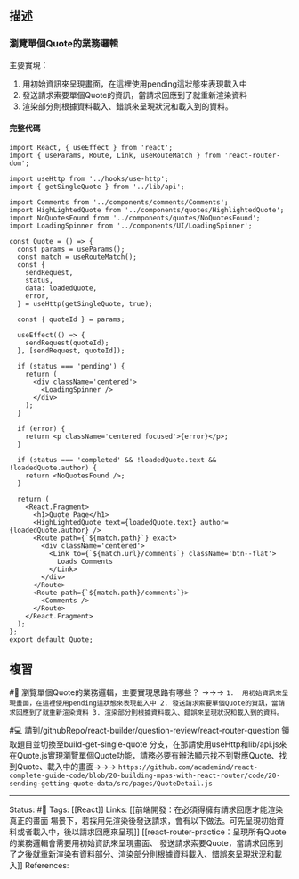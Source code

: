 ## 描述




### 瀏覽單個Quote的業務邏輯
主要實現：
1.  用初始資訊來呈現畫面，在這裡使用pending這狀態來表現載入中
2. 發送請求索要單個Quote的資訊，當請求回應到了就重新渲染資料
3. 渲染部分則根據資料載入、錯誤來呈現狀況和載入到的資料。



#### 完整代碼

```
import React, { useEffect } from 'react';
import { useParams, Route, Link, useRouteMatch } from 'react-router-dom';

import useHttp from '../hooks/use-http';
import { getSingleQuote } from '../lib/api';

import Comments from '../components/comments/Comments';
import HighLightedQuote from '../components/quotes/HighlightedQuote';
import NoQuotesFound from '../components/quotes/NoQuotesFound';
import LoadingSpinner from '../components/UI/LoadingSpinner';

const Quote = () => {
  const params = useParams();
  const match = useRouteMatch();
  const {
    sendRequest,
    status,
    data: loadedQuote,
    error,
  } = useHttp(getSingleQuote, true);

  const { quoteId } = params;

  useEffect(() => {
    sendRequest(quoteId);
  }, [sendRequest, quoteId]);

  if (status === 'pending') {
    return (
      <div className='centered'>
        <LoadingSpinner />
      </div>
    );
  }

  if (error) {
    return <p className='centered focused'>{error}</p>;
  }

  if (status === 'completed' && !loadedQuote.text && !loadedQuote.author) {
    return <NoQuotesFound />;
  }

  return (
    <React.Fragment>
      <h1>Quote Page</h1>
      <HighLightedQuote text={loadedQuote.text} author={loadedQuote.author} />
      <Route path={`${match.path}`} exact>
        <div className='centered'>
          <Link to={`${match.url}/comments`} className='btn--flat'>
            Loads Comments
          </Link>
        </div>
      </Route>
      <Route path={`${match.path}/comments`}>
        <Comments />
      </Route>
    </React.Fragment>
  );
};
export default Quote;																											
```

## 複習


#🧠 瀏覽單個Quote的業務邏輯，主要實現思路有哪些？ ->->-> `1.  用初始資訊來呈現畫面，在這裡使用pending這狀態來表現載入中 2. 發送請求索要單個Quote的資訊，當請求回應到了就重新渲染資料 3. 渲染部分則根據資料載入、錯誤來呈現狀況和載入到的資料。`
<!--SR:!2022-12-11,10,250-->

#💻 請到/githubRepo/react-builder/question-review/react-router-question 領取題目並切換至build-get-single-quote 分支，在那請使用useHttp和lib/api.js來在Quote.js實現瀏覽單個Quote功能，請務必要有辦法顯示找不到對應Quote、找到Quote、載入中的畫面->->-> `https://github.com/academind/react-complete-guide-code/blob/20-building-mpas-with-react-router/code/20-sending-getting-quote-data/src/pages/QuoteDetail.js`
<!--SR:!2023-01-06,27,250-->


---
Status: #🌱 
Tags:
[[React]]
Links:
[[前端開發：在必須得擁有請求回應才能渲染真正的畫面 場景下，若採用先渲染後發送請求，會有以下做法。可先呈現初始資料或者載入中，後以請求回應來呈現]]
[[react-router-practice：呈現所有Quote的業務邏輯會需要用初始資訊來呈現畫面、 發送請求索要Quote，當請求回應到了之後就重新渲染有資料部分、渲染部分則根據資料載入、錯誤來呈現狀況和載入]]
References: